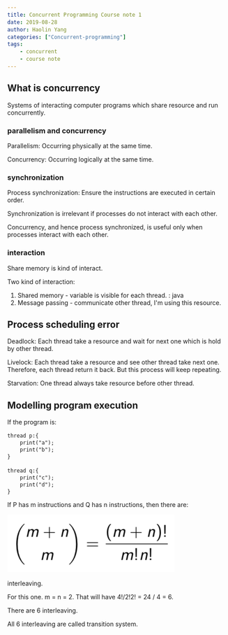 ```yaml
---
title: Concurrent Programming Course note 1
date: 2019-08-28
author: Haolin Yang
categories: ["Concurrent-programming"]
tags:
    - concurrent
    - course note
---
```


## What is concurrency

Systems of interacting computer programs which share resource and run concurrently.

### parallelism and concurrency

Parallelism: Occurring physically at the same time.

Concurrency: Occurring logically at the same time.

### synchronization

Process synchronization: Ensure the instructions are executed in certain order.

Synchronization is irrelevant if processes do not interact with each other.

Concurrency, and hence process synchronized, is useful only when processes interact with each other.

### interaction

Share memory is kind of interact.

Two kind of interaction:

1. Shared memory - variable is visible for each thread. : java
2. Message passing - communicate other thread, I'm using this resource.

## Process scheduling error

Deadlock: Each thread take a resource and wait for next one which is hold by other thread.

Livelock: Each thread take a resource and see other thread take next one. Therefore, each thread return it back. But this process will keep repeating.

Starvation: One thread always take resource before other thread.

## Modelling program execution

If the program is:

```
thread p:{
    print("a");
    print("b");
}

thread q:{
    print("c");
    print("d");
}
```

If P has m instructions and Q has n instructions, then there
are:

![interleaving](/images/2019-08-28-concurrent-programming-1/interleaving.png)

interleaving.

For this one. m = n = 2. That will have 4!/2!2! = 24 / 4 = 6.

There are 6 interleaving.

All 6 interleaving are called transition system.
